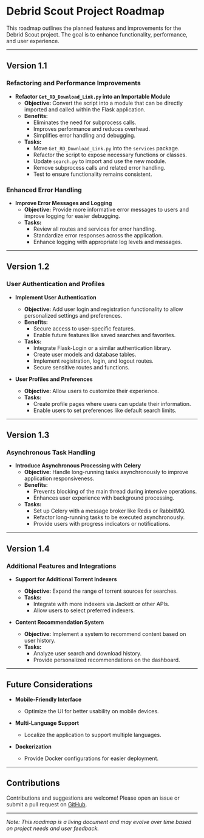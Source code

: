 # Debrid Scout Project Roadmap

This roadmap outlines the planned features and improvements for the Debrid Scout project. The goal is to enhance functionality, performance, and user experience.

---

## Version 1.1

### Refactoring and Performance Improvements

- **Refactor `Get_RD_Download_Link.py` into an Importable Module**
  - **Objective:** Convert the script into a module that can be directly imported and called within the Flask application.
  - **Benefits:**
    - Eliminates the need for subprocess calls.
    - Improves performance and reduces overhead.
    - Simplifies error handling and debugging.
  - **Tasks:**
    - Move `Get_RD_Download_Link.py` into the `services` package.
    - Refactor the script to expose necessary functions or classes.
    - Update `search.py` to import and use the new module.
    - Remove subprocess calls and related error handling.
    - Test to ensure functionality remains consistent.

### Enhanced Error Handling

- **Improve Error Messages and Logging**
  - **Objective:** Provide more informative error messages to users and improve logging for easier debugging.
  - **Tasks:**
    - Review all routes and services for error handling.
    - Standardize error responses across the application.
    - Enhance logging with appropriate log levels and messages.

---

## Version 1.2

### User Authentication and Profiles

- **Implement User Authentication**
  - **Objective:** Add user login and registration functionality to allow personalized settings and preferences.
  - **Benefits:**
    - Secure access to user-specific features.
    - Enable future features like saved searches and favorites.
  - **Tasks:**
    - Integrate Flask-Login or a similar authentication library.
    - Create user models and database tables.
    - Implement registration, login, and logout routes.
    - Secure sensitive routes and functions.

- **User Profiles and Preferences**
  - **Objective:** Allow users to customize their experience.
  - **Tasks:**
    - Create profile pages where users can update their information.
    - Enable users to set preferences like default search limits.

---

## Version 1.3

### Asynchronous Task Handling

- **Introduce Asynchronous Processing with Celery**
  - **Objective:** Handle long-running tasks asynchronously to improve application responsiveness.
  - **Benefits:**
    - Prevents blocking of the main thread during intensive operations.
    - Enhances user experience with background processing.
  - **Tasks:**
    - Set up Celery with a message broker like Redis or RabbitMQ.
    - Refactor long-running tasks to be executed asynchronously.
    - Provide users with progress indicators or notifications.

---

## Version 1.4

### Additional Features and Integrations

- **Support for Additional Torrent Indexers**
  - **Objective:** Expand the range of torrent sources for searches.
  - **Tasks:**
    - Integrate with more indexers via Jackett or other APIs.
    - Allow users to select preferred indexers.

- **Content Recommendation System**
  - **Objective:** Implement a system to recommend content based on user history.
  - **Tasks:**
    - Analyze user search and download history.
    - Provide personalized recommendations on the dashboard.

---

## Future Considerations

- **Mobile-Friendly Interface**
  - Optimize the UI for better usability on mobile devices.

- **Multi-Language Support**
  - Localize the application to support multiple languages.

- **Dockerization**
  - Provide Docker configurations for easier deployment.

---

## Contributions

Contributions and suggestions are welcome! Please open an issue or submit a pull request on [GitHub](https://github.com/anhtdang92/Debrid_Scout).

---

*Note: This roadmap is a living document and may evolve over time based on project needs and user feedback.*
